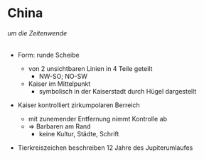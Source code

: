 # China
###### um die Zeitenwende

- Form: runde Scheibe
    - von 2 unsichtbaren Linien in 4 Teile geteilt
        - NW-SO; NO-SW
    - Kaiser im Mittelpunkt
        - symbolisch in der Kaiserstadt durch Hügel dargestellt

- Kaiser kontrolliert zirkumpolaren Berreich
    - mit zunemender Entfernung nimmt Kontrolle ab
    - => Barbaren am Rand
        - keine Kultur, Städte, Schrift

- Tierkreiszeichen beschreiben 12 Jahre des Jupiterumlaufes